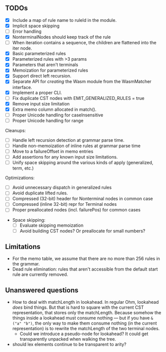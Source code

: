 ## TODOs

- [x] Include a map of rule name to ruleId in the module.
- [x] Implicit space skipping
- [ ] Error handling
- [x] NonterminalNodes should keep track of the rule
- [ ] When iteration contains a sequence, the children are flattened into the iter node.
- [x] Basic parameterized rules
- [x] Parameterized rules with >3 params
- [x] Parameters that aren't terminals
- [x] Memoization for parameterized rules
- [x] Support direct left recursion.
- [x] Separate API for _creating_ the Wasm module from the WasmMatcher interface.
- [x] Implement a proper CLI.
- [ ] Fix duplicate CST nodes with EMIT_GENERALIZED_RULES = true
- [x] Remove input size limitation
- [x] Extra memo column allocated in match().
- [ ] Proper Unicode handling for caseInsensitive
- [ ] Proper Unicode handling for range

Cleanups:

- [ ] Handle left recursion detection at grammar parse time.
- [ ] Handle non-memoization of inline rules at grammar parse time
- [ ] Move to a failureOffset in memo entries
- [ ] Add assertions for any known input size limitations.
- [ ] Unify space skipping around the various kinds of apply (generalized, term, etc.)

Optimizations:

- [ ] Avoid unnecessary dispatch in generalized rules
- [ ] Avoid duplicate lifted rules.
- [ ] Compressed (32-bit) header for Nonterminal nodes in common case
- [ ] Compressed (inline 32-bit) repr for Terminal nodes
- [ ] Proper preallocated nodes (incl. failurePos) for common cases
- Space skipping:
  - [ ] Evaluate skipping memoization
  - [ ] Avoid building CST nodes? Or preallocate for small numbers?

## Limitations

- For the memo table, we assume that there are no more than 256 rules in the grammar.
- Dead rule elimination: rules that aren't accessible from the default start rule are currently removed.

## Unanswered questions

- How to deal with matchLength in lookahead. In regular Ohm, lookahead _does_ bind things. But that is hard to square with the current CST representation, that stores only the matchLength. Because somehow the things inside a lookahead must consume nothing — but if you have `&("a" "b")`, the only way to make them consume nothing (in the current representation) is to rewrite the matchLength of the two terminal nodes.
  - Could we introduce a pseudo-node for lookahead? It could get transparently unpacked when walking the tree.
- should lex elements continue to be transparent to arity?
